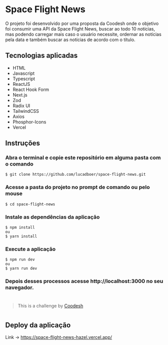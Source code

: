# Space Flight News

O projeto foi desenvolvido por uma proposta da Coodesh onde o objetivo foi consumir uma API da Space Flight News, buscar ao todo 10 notícias, mas podendo carregar mais caso o usuário necessite, ordernar as notícias pela data e também buscar as notícias de acordo com o título.

## Tecnologias aplicadas
- HTML
- Javascript
- Typescript
- ReactJS
- React Hook Form
- Next.js
- Zod
- Radix UI
- TailwindCSS
- Axios
- Phosphor-Icons
- Vercel

## Instruções

### Abra o terminal e copie este repositório em alguma pasta com o comando
```
$ git clone https://github.com/lucadboer/space-flight-news.git
```

### Acesse a pasta do projeto no prompt de comando ou pelo mouse 

```
$ cd space-flight-news
```

### Instale as dependências da aplicação

```
$ npm install
ou
$ yarn install
```

### Execute a aplicação

```
$ npm run dev
ou
$ yarn run dev
```

### Depois desses processos acesse http://localhost:3000 no seu navegador.

#

> This is a challenge by <a rel="nofollow noreferrer noopener" href="https://coodesh.com/" target="_blank">Coodesh</a>

#

## Deploy da aplicação

Link -> https://space-flight-news-hazel.vercel.app/


